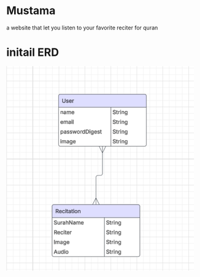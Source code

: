 # Mustama
a website that let you listen to your favorite reciter for quran
# initail ERD
![ERD](./photos/ERD.png)